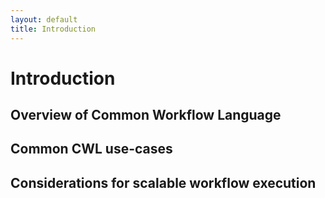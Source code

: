 ```yaml
---
layout: default
title: Introduction
---
```


# Introduction

## Overview of Common Workflow Language

## Common CWL use-cases

## Considerations for scalable workflow execution
